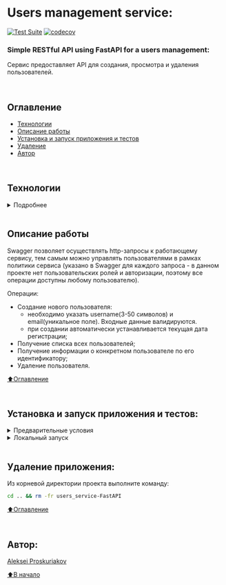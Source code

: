 # Users management service:

[![Test Suite](https://github.com/alexpro2022/users_service-FastAPI/actions/workflows/main.yml/badge.svg)](https://github.com/alexpro2022/users_service-FastAPI/actions/workflows/main.yml)
[![codecov](https://codecov.io/gh/alexpro2022/users_service-FastAPI/graph/badge.svg?token=s7OXPe3tw9)](https://codecov.io/gh/alexpro2022/users_service-FastAPI)

### Simple RESTful API using FastAPI for a users management:
Сервис предоставляет API для создания, просмотра и удаления пользователей.

<br>

## Оглавление
- [Технологии](#технологии)
- [Описание работы](#описание-работы)
- [Установка и запуск приложения и тестов](#Установка-и-запуск-приложения-и-тестов)
- [Удаление](#удаление)
- [Автор](#автор)

<br>

## Технологии
<details><summary>Подробнее</summary><br>

[![Python](https://img.shields.io/badge/python-3.10%20%7C%203.11%20%7C%203.12-blue?logo=python)](https://www.python.org/)
[![asyncio](https://img.shields.io/badge/-asyncio-464646?logo=python)](https://docs.python.org/3/library/asyncio.html)
[![FastAPI](https://img.shields.io/badge/-FastAPI-464646?logo=fastapi)](https://fastapi.tiangolo.com/)
[![Pydantic](https://img.shields.io/badge/-Pydantic-464646?logo=Pydantic)](https://docs.pydantic.dev/)
[![SQLAlchemy](https://img.shields.io/badge/SQLAlchemy-v2.0-blue?logo=sqlalchemy)](https://www.sqlalchemy.org/)
[![Alembic](https://img.shields.io/badge/-Alembic-464646?logo=alembic)](https://alembic.sqlalchemy.org/en/latest/)
[![PostgreSQL](https://img.shields.io/badge/-PostgreSQL-464646?logo=PostgreSQL)](https://www.postgresql.org/)
[![Uvicorn](https://img.shields.io/badge/-Uvicorn-464646?logo=Uvicorn)](https://www.uvicorn.org/)
[![docker_compose](https://img.shields.io/badge/-Docker%20Compose-464646?logo=docker)](https://docs.docker.com/compose/)
[![Pytest](https://img.shields.io/badge/-Pytest-464646?logo=Pytest)](https://docs.pytest.org/en/latest/)
[![Pytest-asyncio](https://img.shields.io/badge/-Pytest--asyncio-464646?logo=Pytest-asyncio)](https://pypi.org/project/pytest-asyncio/)
[![pytest-cov](https://img.shields.io/badge/-pytest--cov-464646?logo=codecov)](https://pytest-cov.readthedocs.io/en/latest/)
[![coverage](https://img.shields.io/badge/-coverage-464646?logo=coverage)](https://coverage.readthedocs.io/en/)
[![pre-commit](https://img.shields.io/badge/-pre--commit-464646?logo=pre-commit)](https://pre-commit.com/)

[⬆️Оглавление](#оглавление)

</details>

<br>

## Описание работы

Swagger позволяет осуществлять http-запросы к работающему сервису, тем самым можно управлять пользователями в рамках политики сервиса (указано в Swagger для каждого запроса - в данном проекте нет пользовательских ролей и авторизации, поэтому все операции доступны любому пользователю).

Операции:
   - Создание нового пользователя:
      - необходимо указать username(3-50 символов) и email(уникальное поле). Входные данные валидируются.
      - при создании автоматически устанавливается текущая дата регистрации;
   - Получение списка всех пользователей;
   - Получение информации о конкретном пользователе по его идентификатору;
   - Удаление пользователя.

[⬆️Оглавление](#оглавление)

<br>

## Установка и запуск приложения и тестов:

<details><summary>Предварительные условия</summary>

Предполагается, что пользователь установил [Docker](https://docs.docker.com/engine/install/) и [Docker Compose](https://docs.docker.com/compose/install/) на локальной машине или на удаленном сервере, где проект будет запускаться в контейнерах. Проверить наличие можно выполнив команды:

```bash
docker --version && docker-compose --version
```
<h1></h1></details>

<details><summary>Локальный запуск</summary><br>

1. Клонируйте репозиторий с GitHub и введите данные для переменных окружения (значения даны для примера, но их можно оставить):

```bash
git clone https://github.com/alexpro2022/users_service-FastAPI.git
cd users_service-FastAPI
cp env_example .env
nano .env
```
<br>

<details><summary>В виртуальном окружении</summary><br>

2. Создайте и активируйте виртуальное окружение:
   * Если у вас Linux/macOS
   ```bash
    python -m venv venv && source venv/bin/activate
   ```
   * Если у вас Windows
   ```bash
    python -m venv venv && source venv/Scripts/activate
   ```

3. Установите в виртуальное окружение все необходимые зависимости из файла **requirements.txt**:
```bash
python -m pip install --upgrade pip
pip install -r requirements/test.requirements.txt
```

4. В проекте уже инициализирована система миграций Alembic с настроенной автогенерацией имен внешних ключей моделей и создан файл первой миграции. Чтобы ее применить, необходимо выполнить команду:
```bash
alembic upgrade head
```
Будут созданы все таблицы из файла миграций.

5. Запуск приложения - выполните команду:
```bash
uvicorn app.main:app
```
Сервер Uvicorn запустит приложение по адресу http://127.0.0.1:8000.
Администрирование приложения может быть осуществлено через Swagger доступный по адресу http://127.0.0.1:8000/docs .

6. Остановить Uvicorn можно комбинацией клавиш Ctl-C.

7.  Для запуска тестов выполните команду:
```bash
pytest --cov --cov-config=.coveragerc
```

<h1></h1>
</details>

<details><summary>В docker-контейнере</summary><br>

2. Из корневой директории проекта выполните команду:
```bash
docker compose -f docker/docker-compose.yml up -d --build
```
Проект будет развернут в docker-контейнерах (db, web) по адресу http://localhost:8000.
Администрирование приложения может быть осуществлено через Swagger доступный по адресу http://localhost:8000/docs .

3. Остановить docker и удалить контейнеры можно командой из корневой директории проекта:
```bash
docker compose -f docker/docker-compose.yml down
```
Если также необходимо удалить том базы данных:
```bash
docker compose -f docker/docker-compose.yml down -v
```

4. Для запуска тестов выполните команду:
```bash
docker build -f ./docker/test.Dockerfile -t app .
docker run --name tests app
docker container rm tests
docker rmi app
```
<h1></h1>
</details>

<br>

Для создания тестовых постов можно воспользоваться следующими данными:

```json
{
  "username": "Test user 1",
  "email": "test_user1@yandex.ru"
}
```

```json
{
  "username": "Test user 2",
  "email": "test_user2@yandex.ru"
}
```

[⬆️Оглавление](#оглавление)

</details>

<br>

## Удаление приложения:
Из корневой директории проекта выполните команду:
```bash
cd .. && rm -fr users_service-FastAPI
```

[⬆️Оглавление](#оглавление)

<br>

## Автор:

[Aleksei Proskuriakov](https://github.com/alexpro2022)

[⬆️В начало](#users-management-service)
